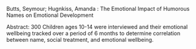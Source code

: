 Butts, Seymour; Hugnkiss, Amanda : The Emotional Impact of Humorous Names on Emotional Development

Abstract: 300 Children ages 10-14 were interviewed and their emotional wellbeing tracked over a period of 6 months to determine correlation between name, social treatment, and emotional wellbeing.
